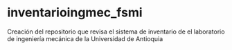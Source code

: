 # inventarioingmec_fsmi
Creación del repositorio que revisa el sistema de inventario de el laboratorio de ingeniería mecánica de la Universidad de Antioquia
